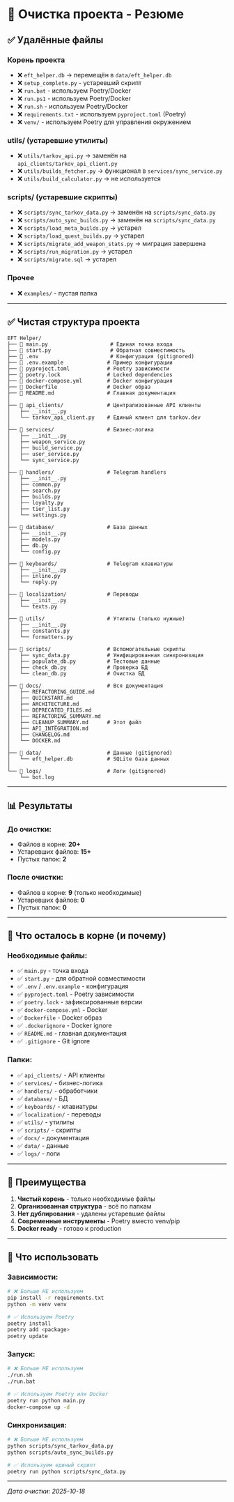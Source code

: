 # 🧹 Очистка проекта - Резюме

## ✅ Удалённые файлы

### Корень проекта
- ❌ `eft_helper.db` → перемещён в `data/eft_helper.db`
- ❌ `setup_complete.py` - устаревший скрипт
- ❌ `run.bat` - используем Poetry/Docker
- ❌ `run.ps1` - используем Poetry/Docker
- ❌ `run.sh` - используем Poetry/Docker
- ❌ `requirements.txt` - используем `pyproject.toml` (Poetry)
- ❌ `venv/` - используем Poetry для управления окружением

### utils/ (устаревшие утилиты)
- ❌ `utils/tarkov_api.py` → заменён на `api_clients/tarkov_api_client.py`
- ❌ `utils/builds_fetcher.py` → функционал в `services/sync_service.py`
- ❌ `utils/build_calculator.py` → не используется

### scripts/ (устаревшие скрипты)
- ❌ `scripts/sync_tarkov_data.py` → заменён на `scripts/sync_data.py`
- ❌ `scripts/auto_sync_builds.py` → заменён на `scripts/sync_data.py`
- ❌ `scripts/load_meta_builds.py` → устарел
- ❌ `scripts/load_quest_builds.py` → устарел
- ❌ `scripts/migrate_add_weapon_stats.py` → миграция завершена
- ❌ `scripts/run_migration.py` → устарел
- ❌ `scripts/migrate.sql` → устарел

### Прочее
- ❌ `examples/` - пустая папка

---

## ✅ Чистая структура проекта

```
EFT Helper/
├── 📄 main.py                    # Единая точка входа
├── 📄 start.py                   # Обратная совместимость
├── 📄 .env                       # Конфигурация (gitignored)
├── 📄 .env.example              # Пример конфигурации
├── 📄 pyproject.toml            # Poetry зависимости
├── 📄 poetry.lock               # Locked dependencies
├── 📄 docker-compose.yml        # Docker конфигурация
├── 📄 Dockerfile                # Docker образ
├── 📄 README.md                 # Главная документация
│
├── 📁 api_clients/              # Централизованные API клиенты
│   ├── __init__.py
│   └── tarkov_api_client.py    # Единый клиент для tarkov.dev
│
├── 📁 services/                 # Бизнес-логика
│   ├── __init__.py
│   ├── weapon_service.py
│   ├── build_service.py
│   ├── user_service.py
│   └── sync_service.py
│
├── 📁 handlers/                 # Telegram handlers
│   ├── __init__.py
│   ├── common.py
│   ├── search.py
│   ├── builds.py
│   ├── loyalty.py
│   ├── tier_list.py
│   └── settings.py
│
├── 📁 database/                 # База данных
│   ├── __init__.py
│   ├── models.py
│   ├── db.py
│   └── config.py
│
├── 📁 keyboards/                # Telegram клавиатуры
│   ├── __init__.py
│   ├── inline.py
│   └── reply.py
│
├── 📁 localization/             # Переводы
│   ├── __init__.py
│   └── texts.py
│
├── 📁 utils/                    # Утилиты (только нужные)
│   ├── __init__.py
│   ├── constants.py
│   └── formatters.py
│
├── 📁 scripts/                  # Вспомогательные скрипты
│   ├── sync_data.py            # Унифицированная синхронизация
│   ├── populate_db.py          # Тестовые данные
│   ├── check_db.py             # Проверка БД
│   └── clean_db.py             # Очистка БД
│
├── 📁 docs/                     # Вся документация
│   ├── REFACTORING_GUIDE.md
│   ├── QUICKSTART.md
│   ├── ARCHITECTURE.md
│   ├── DEPRECATED_FILES.md
│   ├── REFACTORING_SUMMARY.md
│   ├── CLEANUP_SUMMARY.md      # Этот файл
│   ├── API_INTEGRATION.md
│   ├── CHANGELOG.md
│   └── DOCKER.md
│
├── 📁 data/                     # Данные (gitignored)
│   └── eft_helper.db           # SQLite база данных
│
└── 📁 logs/                     # Логи (gitignored)
    └── bot.log
```

---

## 📊 Результаты

### До очистки:
- Файлов в корне: **20+**
- Устаревших файлов: **15+**
- Пустых папок: **2**

### После очистки:
- Файлов в корне: **9** (только необходимые)
- Устаревших файлов: **0**
- Пустых папок: **0**

---

## 🎯 Что осталось в корне (и почему)

### Необходимые файлы:
- ✅ `main.py` - точка входа
- ✅ `start.py` - для обратной совместимости
- ✅ `.env` / `.env.example` - конфигурация
- ✅ `pyproject.toml` - Poetry зависимости
- ✅ `poetry.lock` - зафиксированные версии
- ✅ `docker-compose.yml` - Docker
- ✅ `Dockerfile` - Docker образ
- ✅ `.dockerignore` - Docker ignore
- ✅ `README.md` - главная документация
- ✅ `.gitignore` - Git ignore

### Папки:
- ✅ `api_clients/` - API клиенты
- ✅ `services/` - бизнес-логика
- ✅ `handlers/` - обработчики
- ✅ `database/` - БД
- ✅ `keyboards/` - клавиатуры
- ✅ `localization/` - переводы
- ✅ `utils/` - утилиты
- ✅ `scripts/` - скрипты
- ✅ `docs/` - документация
- ✅ `data/` - данные
- ✅ `logs/` - логи

---

## 🚀 Преимущества

1. **Чистый корень** - только необходимые файлы
2. **Организованная структура** - всё по папкам
3. **Нет дублирования** - удалены устаревшие файлы
4. **Современные инструменты** - Poetry вместо venv/pip
5. **Docker ready** - готово к production

---

## 📝 Что использовать

### Зависимости:
```bash
# ❌ Больше НЕ используем
pip install -r requirements.txt
python -m venv venv

# ✅ Используем Poetry
poetry install
poetry add <package>
poetry update
```

### Запуск:
```bash
# ❌ Больше НЕ используем
./run.sh
./run.bat

# ✅ Используем Poetry или Docker
poetry run python main.py
docker-compose up -d
```

### Синхронизация:
```bash
# ❌ Больше НЕ используем
python scripts/sync_tarkov_data.py
python scripts/auto_sync_builds.py

# ✅ Используем единый скрипт
poetry run python scripts/sync_data.py
```

---

*Дата очистки: 2025-10-18*
